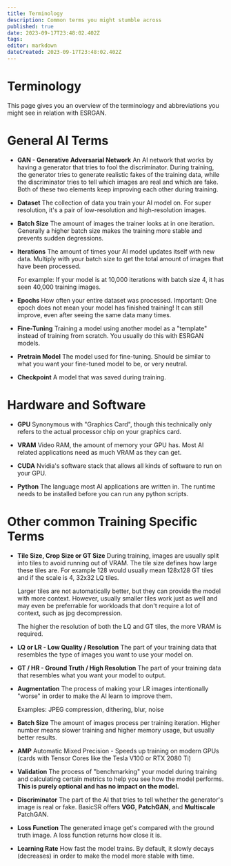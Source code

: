```yaml
---
title: Terminology
description: Common terms you might stumble across
published: true
date: 2023-09-17T23:48:02.402Z
tags: 
editor: markdown
dateCreated: 2023-09-17T23:48:02.402Z
---
```


# Terminology
This page gives you an overview of the terminology and abbreviations you might see in relation with ESRGAN.

# General AI Terms

- **GAN - Generative Adversarial Network**
An AI network that works by having a generator that tries to fool the discriminator. During training, the generator tries to generate realistic fakes of the training data, while the discriminator tries to tell which images are real and which are fake. Both of these two elements keep improving each other during training.

- **Dataset**
The collection of data you train your AI model on. For super resolution, it's a pair of low-resolution and high-resolution images.

- **Batch Size**
The amount of images the trainer looks at in one iteration. Generally a higher batch size makes the training more stable and prevents sudden degressions.

- **Iterations**
The amount of times your AI model updates itself with new data. Multiply with your batch size to get the total amount of images that have been processed.
    
  For example: If your model is at 10,000 iterations with batch size 4, it has seen 40,000 training images.

- **Epochs**
How often your entire dataset was processed. Important: One epoch does not mean your model has finished training! It can still improve, even after seeing the same data many times.

- **Fine-Tuning**
Training a model using another model as a "template" instead of training from scratch. You usually do this with ESRGAN models.

- **Pretrain Model**
The model used for fine-tuning. Should be similar to what you want your fine-tuned model to be, or very neutral.

- **Checkpoint**
A model that was saved during training.

# Hardware and Software

- **GPU**
Synonymous with "Graphics Card", though this technically only refers to the actual processor chip on your graphics card.

- **VRAM**
Video RAM, the amount of memory your GPU has. Most AI related applications need as much VRAM as they can get.

- **CUDA**
Nvidia's software stack that allows all kinds of software to run on your GPU.

- **Python**
The language most AI applications are written in. The runtime needs to be installed before you can run any python scripts.

# Other common Training Specific Terms

- **Tile Size, Crop Size or GT Size**
During training, images are usually split into tiles to avoid running out of VRAM. The tile size defines how large these tiles are. For example 128 would usually mean 128x128 GT tiles and if the scale is 4, 32x32 LQ tiles.

  Larger tiles are not automatically better, but they can provide the model with more context. However, usually smaller tiles work just as well and may even be preferrable for workloads that don't require a lot of context, such as jpg decompression.

  The higher the resolution of both the LQ and GT tiles, the more VRAM is required.

- **LQ or LR - Low Quality / Resolution**
The part of your training data that resembles the type of images you want to use your model on.

- **GT / HR - Ground Truth / High Resolution**
The part of your training data that resembles what you want your model to output.

- **Augmentation**
The process of making your LR images intentionally "worse" in order to make the AI learn to improve them.

  Examples: JPEG compression, dithering, blur, noise

- **Batch Size**
The amount of images process per training iteration. Higher number means slower training and higher memory usage, but usually better results.

- **AMP**
Automatic Mixed Precision - Speeds up training on modern GPUs (cards with Tensor Cores like the Tesla V100 or RTX 2080 Ti)

- **Validation**
The process of "benchmarking" your model during training and calculating certain metrics to help you see how the model performs. **This is purely optional and has no impact on the model.**

- **Discriminator**
The part of the AI that tries to tell whether the generator's image is real or fake. BasicSR offers **VGG**, **PatchGAN**, and **Multiscale** PatchGAN.

- **Loss Function**
The generated image get's compared with the ground truth image. A loss function returns how close it is.

- **Learning Rate**
How fast the model trains. By default, it slowly decays (decreases) in order to make the model more stable with time.
